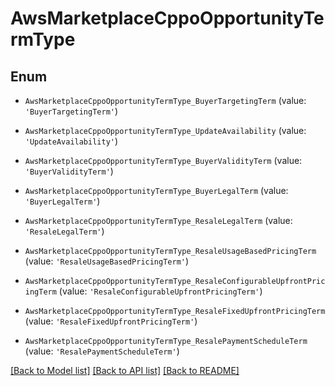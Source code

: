 # AwsMarketplaceCppoOpportunityTermType


## Enum

* `AwsMarketplaceCppoOpportunityTermType_BuyerTargetingTerm` (value: `'BuyerTargetingTerm'`)

* `AwsMarketplaceCppoOpportunityTermType_UpdateAvailability` (value: `'UpdateAvailability'`)

* `AwsMarketplaceCppoOpportunityTermType_BuyerValidityTerm` (value: `'BuyerValidityTerm'`)

* `AwsMarketplaceCppoOpportunityTermType_BuyerLegalTerm` (value: `'BuyerLegalTerm'`)

* `AwsMarketplaceCppoOpportunityTermType_ResaleLegalTerm` (value: `'ResaleLegalTerm'`)

* `AwsMarketplaceCppoOpportunityTermType_ResaleUsageBasedPricingTerm` (value: `'ResaleUsageBasedPricingTerm'`)

* `AwsMarketplaceCppoOpportunityTermType_ResaleConfigurableUpfrontPricingTerm` (value: `'ResaleConfigurableUpfrontPricingTerm'`)

* `AwsMarketplaceCppoOpportunityTermType_ResaleFixedUpfrontPricingTerm` (value: `'ResaleFixedUpfrontPricingTerm'`)

* `AwsMarketplaceCppoOpportunityTermType_ResalePaymentScheduleTerm` (value: `'ResalePaymentScheduleTerm'`)

[[Back to Model list]](../README.md#documentation-for-models) [[Back to API list]](../README.md#documentation-for-api-endpoints) [[Back to README]](../README.md)


